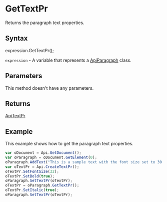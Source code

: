 # GetTextPr

Returns the paragraph text properties.

## Syntax

expression.GetTextPr();

`expression` - A variable that represents a [ApiParagraph](../ApiParagraph.md) class.

## Parameters

This method doesn't have any parameters.

## Returns

[ApiTextPr](../../ApiTextPr/ApiTextPr.md)

## Example

This example shows how to get the paragraph text properties.

```javascript
var oDocument = Api.GetDocument();
var oParagraph = oDocument.GetElement(0);
oParagraph.AddText("This is a sample text with the font size set to 30 and the font weight set to bold.");
var oTextPr = Api.CreateTextPr();
oTextPr.SetFontSize(32);
oTextPr.SetBold(true);
oParagraph.SetTextPr(oTextPr);
oTextPr = oParagraph.GetTextPr();
oTextPr.SetItalic(true);
oParagraph.SetTextPr(oTextPr);
```
